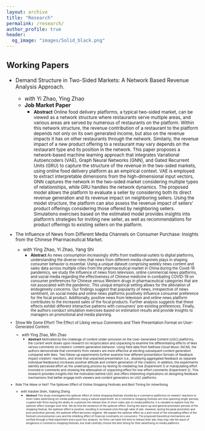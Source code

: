 ```yaml
---
layout: archive
title: "Research"
permalink: /research/
author_profile: true
header:
  og_image: "images/Solid_black.png"
---
```


## Working Papers
- Demand Structure in Two-Sided Markets: A Network Based Revenue Analysis Approach.
    - *with* Yi Zhao, Ying Zhao
    - **Job Market Paper**
        - <small> **Abstract** Online food delivery platforms, a typical two-sided market, can be viewed as a network structure where restaurants serve multiple areas, and various areas are served by numerous of restaurants on the platform. Within this network structure, the revenue contribution of a restaurant to the platform depends not only on its own generated income, but also on the revenue impacts it has on other restaurants through the network. Similarly, the revenue impact of a new product offering to a restaurant may vary depends on the restaurant type and its position in the network. This paper proposes a network-based machine learning approach that integrates Variational Autoencoders (VAE), Graph Neural Networks (GNN), and Gated Recurrent Units (GRU) to capture the structure of the revenue in the two-sided markets, using online food delivery platform as an empirical context. VAE is employed to extract interpretable dimensions from the high-dimensional input vectors, GNN captures the network in the two-sided market considering multiple types of relationships, while GRU handles the network dynamics. The proposed model allows the platform to evaluate a seller by considering both its direct revenue generation and its revenue impact on neighboring sellers. Using the model structure, the platform can also assess the revenue impact of sellers’ product offerings considering those offered by neighboring sellers. Simulations exercises based on the estimated model provides insights into platform’s strategies for inviting new seller, as well as recommendations for product offerings to existing sellers on the platform.
        
- The Influence of News from Different Media Channels on Consumer Purchase: Insights from the Chinese Pharmaceutical Market.
    - *with* Ying Zhao, Yi Zhao, Yang Shi
        - <small> **Abstract** As news consumption increasingly shifts from traditional outlets to digital platforms, understanding the diverse roles that news from different media channels plays in shaping consumer behavior is essential. Using a unique dataset comprising weekly news content and sales data across multiple cities from the pharmaceutical market in China during the Covid-19 pandemics, we study the influence of news from television, online commercial news platforms, and social media regarding the effectiveness of Chinese medicine in combating COVID-19 on consumer preferences for Chinese versus Western drugs in pharmaceutical categories that are not associated with the pandemic. This unique empirical setting allows for the alleviation of endogeneity concerns. Our findings suggest that popularity of news, irrespective of news sentiment, on social media and online news platforms positively influence consumer preference for the focal product. Additionally, positive news from television and online news platform contributes to the increased sales of the focal products. Further analysis suggests that these effects exhibit different interactive patterns with consumers’ pre-existing preferences. Finally, the authors conduct simulation exercises based on estimation results and provide insights to managers on promotional and media planning.

- Show Me Some Effort! The Effect of Liking versus Comments and Their Presentation Format on User-Generated Content.
    - *with* Ying Zhao, Min Zhao
         - <small> **Abstract** Motivated by the challenge of content under-provision on the User-Generated Content (UGC) platforms, the current work draws upon research on reciprocation and unpacking to examine the differentiating effects of likes versus comments on creators’ content-generation behavior. Using field data from NetEase Cloud Music (NCM), the authors demonstrate that comments from viewers are more effective at eliciting subsequent content generation compared with likes. Two follow-up experiments further examine how different presentation formats of feedback impact creators’ reactions, and show that unpacked presentation (i.e., displaying aggregated feedback as separate individual feedbacks) increases positive attitude and content generation of the creators. In addition, the experiments identify perceived effort as the underlying process by testing its mediating role (Experiment 1) or manipulating effort involved in comments and showing the attenuation of unpacking effect for low-effort comments (Experiment 2). This research provides insights into the motivation behind UGC and offers interesting implications on designing feedback mechanisms that better engage both viewers and content generators on UGC platforms.

- Ride The Wave or Not? The Spillover Effect of Online Shopping Festivals and Best Timing for Advertising.
    - *with* Xiaobei Shen, Xiabing Zheng
        - <small> **Abstract** This study investigates the spillover effect of online shopping festivals (hosted by e-commerce platforms) on viewers’ reactions to short-video advertising (on media platforms) using a natural experiment. As e-commerce shopping festivals are now spanning longer periods, coupled with firms having the ability to customize the release time of short-video ads on media platforms, it is valuable to explore how the spillover effect changes over time. We do find the existence of the spillover effect. During the warm-up and general-promotion periods of the shopping festival, the spillover effect is positive, resulting in increased click-through rates of ads. However, during the peak-promotion and post-promotion periods, the spillover effect becomes negative. We explain the spillover effect as a joint result of the stimulating effect of the festival’s environmental cues and the inhibiting effect of financial constraints on consumers. The proposed theoretical mechanisms are verified through a field experiment and a post-hoc analysis. As firms can tailor the time to release their ads, they may ride the wave of exogenous e-commerce shopping festivals, but shall carefully choose the best timing for their advertising on media platforms.


<!---
<nbsp>

{% include base_path %}

{% assign ordered_pages = site.research | sort:"order_number" %}

{% for post in ordered_pages %}
  {% include archive-single.html type="grid" %}
{% endfor %}
-->
